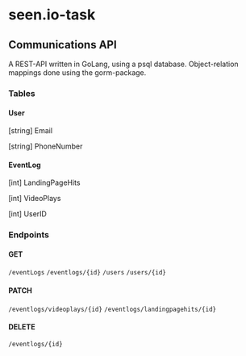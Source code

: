 # seen.io-task

## Communications API

A REST-API written in GoLang, using a psql database.
Object-relation mappings done using the gorm-package.

### Tables

#### User

[string] Email

[string] PhoneNumber

#### EventLog

[int] LandingPageHits

[int] VideoPlays

[int] UserID

### Endpoints

#### GET
`/eventLogs` 
`/eventlogs/{id}`
`/users`
`/users/{id}`
#### PATCH
`/eventlogs/videoplays/{id}`
`/eventlogs/landingpagehits/{id}`
#### DELETE
`/eventlogs/{id}`

